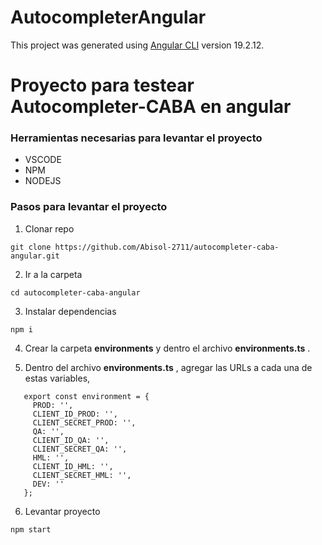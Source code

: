 # AutocompleterAngular

This project was generated using [Angular CLI](https://github.com/angular/angular-cli) version 19.2.12.

# Proyecto para testear Autocompleter-CABA en angular

### Herramientas necesarias para levantar el proyecto

- VSCODE
- NPM
- NODEJS

### Pasos para levantar el proyecto

1. Clonar repo

```
git clone https://github.com/Abisol-2711/autocompleter-caba-angular.git
```

2. Ir a la carpeta

```
cd autocompleter-caba-angular
```

3. Instalar dependencias

```
npm i
```

4. Crear la carpeta **environments**  y dentro el archivo **environments.ts** .

5. Dentro del archivo **environments.ts** , agregar las URLs a cada una de estas variables,

```
   export const environment = {
     PROD: '',
     CLIENT_ID_PROD: '',
     CLIENT_SECRET_PROD: '',
     QA: '',
     CLIENT_ID_QA: '',
     CLIENT_SECRET_QA: '',
     HML: '',
     CLIENT_ID_HML: '',
     CLIENT_SECRET_HML: '',
     DEV: ''
   };
```

6. Levantar proyecto

```
npm start
```